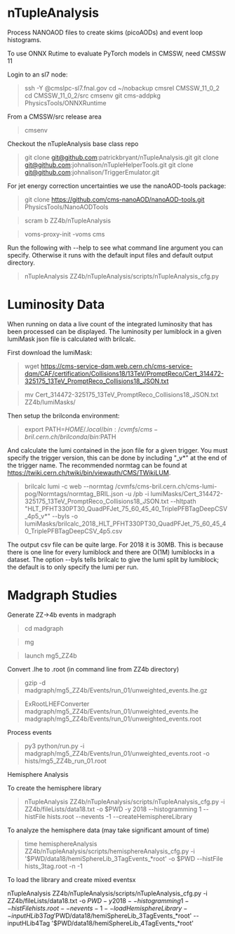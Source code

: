 # nTupleAnalysis

Process NANOAOD files to create skims (picoAODs) and event loop histograms. 

To use ONNX Rutime to evaluate PyTorch models in CMSSW, need CMSSW 11

Login to an sl7 node:

>ssh -Y <username>@cmslpc-sl7.fnal.gov
>cd ~/nobackup
>cmsrel CMSSW_11_0_2
>cd CMSSW_11_0_2/src
>cmsenv
>git cms-addpkg PhysicsTools/ONNXRuntime


From a CMSSW/src release area

>cmsenv

Checkout the nTupleAnalysis base class repo

>git clone git@github.com:patrickbryant/nTupleAnalysis.git
>git clone git@github.com:johnalison/nTupleHelperTools.git
>git clone git@github.com:johnalison/TriggerEmulator.git

For jet energy correction uncertainties we use the nanoAOD-tools package:

>git clone https://github.com/cms-nanoAOD/nanoAOD-tools.git PhysicsTools/NanoAODTools

           
>scram b ZZ4b/nTupleAnalysis

>voms-proxy-init -voms cms

Run the following with --help to see what command line argument you can specify. Otherwise it runs with the default input files and default output directory. 

>nTupleAnalysis ZZ4b/nTupleAnalysis/scripts/nTupleAnalysis_cfg.py

# Luminosity Data

When running on data a live count of the integrated luminosity that has been processed can be displayed. The luminosity per lumiblock in a given lumiMask json file is calculated with brilcalc. 

First download the lumiMask:

>wget https://cms-service-dqm.web.cern.ch/cms-service-dqm/CAF/certification/Collisions18/13TeV/PromptReco/Cert_314472-325175_13TeV_PromptReco_Collisions18_JSON.txt

>mv Cert_314472-325175_13TeV_PromptReco_Collisions18_JSON.txt ZZ4b/lumiMasks/

Then setup the brilconda environment:

>export PATH=$HOME/.local/bin:/cvmfs/cms-bril.cern.ch/brilconda/bin:$PATH

And calculate the lumi contained in the json file for a given trigger. You must specify the trigger version, this can be done by including "_v*" at the end of the trigger name. 
The recommended normtag can be found at https://twiki.cern.ch/twiki/bin/viewauth/CMS/TWikiLUM.

>brilcalc lumi -c web --normtag /cvmfs/cms-bril.cern.ch/cms-lumi-pog/Normtags/normtag_BRIL.json -u /pb -i lumiMasks/Cert_314472-325175_13TeV_PromptReco_Collisions18_JSON.txt --hltpath "HLT_PFHT330PT30_QuadPFJet_75_60_45_40_TriplePFBTagDeepCSV_4p5_v*" --byls -o lumiMasks/brilcalc_2018_HLT_PFHT330PT30_QuadPFJet_75_60_45_40_TriplePFBTagDeepCSV_4p5.csv 

The output csv file can be quite large. For 2018 it is 30MB. This is because there is one line for every lumiblock and there are O(1M) lumiblocks in a dataset. The option --byls tells brilcalc to give the lumi split by lumiblock; the default is to only specify the lumi per run. 

# Madgraph Studies

Generate ZZ->4b events in madgraph

>cd madgraph

>mg

>launch mg5_ZZ4b

Convert .lhe to .root (in command line from ZZ4b directory)

>gzip -d madgraph/mg5_ZZ4b/Events/run_01/unweighted_events.lhe.gz 

>ExRootLHEFConverter madgraph/mg5_ZZ4b/Events/run_01/unweighted_events.lhe madgraph/mg5_ZZ4b/Events/run_01/unweighted_events.root

Process events

>py3 python/run.py -i madgraph/mg5_ZZ4b/Events/run_01/unweighted_events.root -o hists/mg5_ZZ4b_run_01.root


Hemisphere Analysis

To create the hemisphere library

>nTupleAnalysis ZZ4b/nTupleAnalysis/scripts/nTupleAnalysis_cfg.py -i ZZ4b/fileLists/data18.txt  -o $PWD -y 2018  --histogramming 1 --histFile hists.root  --nevents -1  --createHemisphereLibrary

To analyze the hemisphere data (may take significant amount of time)

> time hemisphereAnalysis ZZ4b/nTupleAnalysis/scripts/hemisphereAnalysis_cfg.py -i '$PWD/data18/hemiSphereLib_3TagEvents_*root' -o $PWD --histFile hists_3tag.root  -n -1

To load the library and create mixed eventsx

nTupleAnalysis ZZ4b/nTupleAnalysis/scripts/nTupleAnalysis_cfg.py -i ZZ4b/fileLists/data18.txt  -o $PWD -y 2018  --histogramming 1 --histFile hists.root  --nevents -1 --loadHemisphereLibrary --inputHLib3Tag '$PWD/data18/hemiSphereLib_3TagEvents_*root' --inputHLib4Tag '$PWD/data18/hemiSphereLib_4TagEvents_*root'

